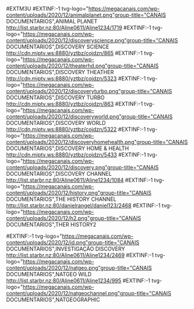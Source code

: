 #EXTM3U
#EXTINF:-1 tvg-logo="https://megacanais.com/wp-content/uploads/2020/12/animalplanet.png"group-title="CANAIS DOCUMENTARIOS",ANIMAL PLANET
http://list.starbr.nz:80/Aline0611/Aline1234/1719
#EXTINF:-1 tvg-logo="https://megacanais.com/wp-content/uploads/2020/12/discoveryscience.png"group-title="CANAIS DOCUMENTARIOS",DISCOVERY SCIENCE 
http://cdn.miptv.ws:8880/yztbz/cojdzn/865
#EXTINF:-1 tvg-logo="https://megacanais.com/wp-content/uploads/2020/12/theaterhd.png"group-title="CANAIS DOCUMENTARIOS",DISCOVERY THEATHER 
http://cdn.miptv.ws:8880/yztbz/cojdzn/5323
#EXTINF:-1 tvg-logo="https://megacanais.com/wp-content/uploads/2020/12/discoveryturbo.png"group-title="CANAIS DOCUMENTARIOS",DISCOVERY TURBO 
http://cdn.miptv.ws:8880/yztbz/cojdzn/863
#EXTINF:-1 tvg-logo="https://megacanais.com/wp-content/uploads/2020/12/discoveryworld.png"group-title="CANAIS DOCUMENTARIOS",DISCOVERY WORLD 
http://cdn.miptv.ws:8880/yztbz/cojdzn/5322
#EXTINF:-1 tvg-logo="https://megacanais.com/wp-content/uploads/2020/12/discoveryhomehealth.png"group-title="CANAIS DOCUMENTARIOS",DISCOVERY HOME & HEALTH
http://cdn.miptv.ws:8880/yztbz/cojdzn/5433
#EXTINF:-1 tvg-logo="https://megacanais.com/wp-content/uploads/2020/12/discovery.png"group-title="CANAIS DOCUMENTARIOS",DISCOVERY CHANNEL 
http://list.starbr.nz:80/Aline0611/Aline1234/1084
#EXTINF:-1 tvg-logo="https://megacanais.com/wp-content/uploads/2020/12/history.png"group-title="CANAIS DOCUMENTARIOS",THE HISTORY CHANNEL  
http://list.starbr.nz:80/danielrangel/daniel123/2468
#EXTINF:-1 tvg-logo="https://megacanais.com/wp-content/uploads/2020/12/h2.png"group-title="CANAIS DOCUMENTARIOS",THER HISTORY2 

#EXTINF:-1 tvg-logo="https://megacanais.com/wp-content/uploads/2020/12/id.png"group-title="CANAIS DOCUMENTARIOS",INVESTIGAÇÃO DISCOVERY 
http://list.starbr.nz:80/Aline0611/Aline1234/2469
#EXTINF:-1 tvg-logo="https://megacanais.com/wp-content/uploads/2020/12/natgeo.png"group-title="CANAIS DOCUMENTARIOS",NATGEO WILD
http://list.starbr.nz:80/Aline0611/Aline1234/995
#EXTINF:-1 tvg-logo="https://megacanais.com/wp-content/uploads/2020/12/natgeochannel.png"group-title="CANAIS DOCUMENTARIOS",NATGEOGRAPHIC 

